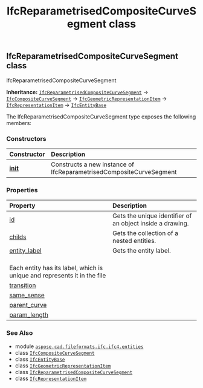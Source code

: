 ﻿---
title: IfcReparametrisedCompositeCurveSegment class
second_title: Aspose.CAD for Python via .NET API References
description: 
type: docs
weight: 5650
url: /python-net/aspose.cad.fileformats.ifc.ifc4.entities/ifcreparametrisedcompositecurvesegment/
is_root: false
---

## IfcReparametrisedCompositeCurveSegment class

IfcReparametrisedCompositeCurveSegment



**Inheritance:** [`IfcReparametrisedCompositeCurveSegment`](/cad/python-net/aspose.cad.fileformats.ifc.ifc4.entities/ifcreparametrisedcompositecurvesegment) → 
[`IfcCompositeCurveSegment`](/cad/python-net/aspose.cad.fileformats.ifc.ifc4.entities/ifccompositecurvesegment) → 
[`IfcGeometricRepresentationItem`](/cad/python-net/aspose.cad.fileformats.ifc.ifc4.entities/ifcgeometricrepresentationitem) → 
[`IfcRepresentationItem`](/cad/python-net/aspose.cad.fileformats.ifc.ifc4.entities/ifcrepresentationitem) → 
[`IfcEntityBase`](/cad/python-net/aspose.cad.fileformats.ifc/ifcentitybase)



The IfcReparametrisedCompositeCurveSegment type exposes the following members:

### Constructors
| Constructor | Description |
| :- | :- |
| [__init__](/cad/python-net/aspose.cad.fileformats.ifc.ifc4.entities/ifcreparametrisedcompositecurvesegment/__init__/#) | Constructs a new instance of IfcReparametrisedCompositeCurveSegment |


### Properties
| Property | Description |
| :- | :- |
| [id](/cad/python-net/aspose.cad.fileformats.ifc.ifc4.entities/ifcreparametrisedcompositecurvesegment/id) | Gets the unique identifier of an object inside a drawing. |
| [childs](/cad/python-net/aspose.cad.fileformats.ifc.ifc4.entities/ifcreparametrisedcompositecurvesegment/childs) | Gets the collection of a nested entities. |
| [entity_label](/cad/python-net/aspose.cad.fileformats.ifc.ifc4.entities/ifcreparametrisedcompositecurvesegment/entity_label) | Gets the entity label.<br/>Each entity has its label, which is unique and represents it in the file |
| [transition](/cad/python-net/aspose.cad.fileformats.ifc.ifc4.entities/ifcreparametrisedcompositecurvesegment/transition) |  |
| [same_sense](/cad/python-net/aspose.cad.fileformats.ifc.ifc4.entities/ifcreparametrisedcompositecurvesegment/same_sense) |  |
| [parent_curve](/cad/python-net/aspose.cad.fileformats.ifc.ifc4.entities/ifcreparametrisedcompositecurvesegment/parent_curve) |  |
| [param_length](/cad/python-net/aspose.cad.fileformats.ifc.ifc4.entities/ifcreparametrisedcompositecurvesegment/param_length) |  |



### See Also
* module [`aspose.cad.fileformats.ifc.ifc4.entities`](..)
* class [`IfcCompositeCurveSegment`](/cad/python-net/aspose.cad.fileformats.ifc.ifc4.entities/ifccompositecurvesegment)
* class [`IfcEntityBase`](/cad/python-net/aspose.cad.fileformats.ifc/ifcentitybase)
* class [`IfcGeometricRepresentationItem`](/cad/python-net/aspose.cad.fileformats.ifc.ifc4.entities/ifcgeometricrepresentationitem)
* class [`IfcReparametrisedCompositeCurveSegment`](/cad/python-net/aspose.cad.fileformats.ifc.ifc4.entities/ifcreparametrisedcompositecurvesegment)
* class [`IfcRepresentationItem`](/cad/python-net/aspose.cad.fileformats.ifc.ifc4.entities/ifcrepresentationitem)
